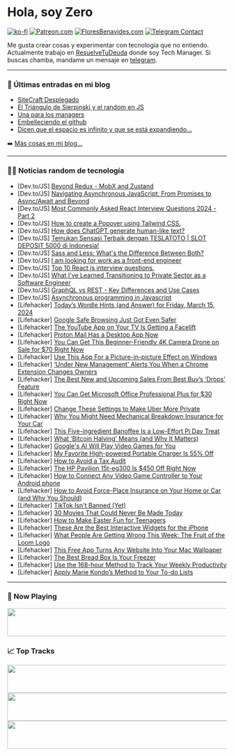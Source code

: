 # Hola, soy Zero

[![ko-fi](https://ko-fi.com/img/githubbutton_sm.svg)](https://ko-fi.com/J3J4N0LUK)
[![Patreon.com](https://img.shields.io/endpoint.svg?url=https%3A%2F%2Fshieldsio-patreon.vercel.app%2Fapi%3Fusername%3Dzerodragon%26type%3Dpatrons&style=for-the-badge)](https://patreon.com/zerodragon)
[![FloresBenavides.com](https://img.shields.io/website?down_message=oops&label=MiBlog&style=for-the-badge&up_message=online&url=https%3A%2F%2Ffloresbenavides.com)](https://floresbenavides.com)
[![Telegram Contact](https://img.shields.io/badge/escr%C3%ADbeme-ZeroDragon-%2326A5E4?style=for-the-badge&logo=telegram)](https://t.me/zerodragon)

Me gusta crear cosas y experimentar con tecnología que no entiendo.
Actualmente trabajo en [ResuelveTuDeuda](http://github.com/resuelve) donde soy Tech Manager.
Si buscas chamba, mandame un mensaje en [telegram](https://t.me/zerodragon).

---

### 📕 Últimas entradas en mi blog
<!-- BLOG-POST-LIST:START -->
- [SiteCraft Desplegado](https://floresbenavides.com/sitecraft-desplegado/)
- [El Triángulo de Sierpinski y el random en JS](https://floresbenavides.com/el-triangulo-de-sierpinski-y-el-random-en-js/)
- [Una para los managers](https://floresbenavides.com/una-para-los-managers/)
- [Embelleciendo el github](https://floresbenavides.com/embelleciendo-el-github/)
- [Dicen que el espacio es infinito y que se está expandiendo…](https://floresbenavides.com/dicen-que-el-espacio-es-infinito-y-que-se-esta-expandiendo/)
<!-- BLOG-POST-LIST:END -->

➡️ [Más cosas en mi blog...](https://floresbenavides.com)

---

### 👨‍💻 Noticias random de tecnología
<!-- TECH-POSTS:START -->
- [Dev.to/JS] [Beyond Redux - MobX and Zustand](https://dev.to/codeparrot/beyond-redux-mobx-and-zustand-g2a)
- [Dev.to/JS] [Navigating Asynchronous JavaScript: From Promises to Async/Await and Beyond](https://dev.to/andresclua/navigating-asynchronous-javascript-from-promises-to-asyncawait-and-beyond-13li)
- [Dev.to/JS] [Most Commonly Asked React Interview Questions 2024 - Part 2](https://dev.to/sayuj/most-commonly-asked-react-interview-questions-2024-part-2-1l17)
- [Dev.to/JS] [How to create a Popover using Tailwind CSS.](https://dev.to/muhammadjon02/how-to-create-a-popover-using-tailwind-css-27lh)
- [Dev.to/JS] [How does ChatGPT generate human-like text?](https://dev.to/muhammadjon02/how-does-chatgpt-generate-human-like-text-6gm)
- [Dev.to/JS] [Temukan Sensasi Terbaik dengan TESLATOTO | SLOT DEPOSIT 5000 di Indonesia!](https://dev.to/slot5000/temukan-sensasi-terbaik-dengan-teslatoto-slot-deposit-5000-di-indonesia-155l)
- [Dev.to/JS] [Sass and Less: What&#39;s the Difference Between Both?](https://dev.to/shariqahmed525/sass-and-less-whats-the-difference-between-both-5e84)
- [Dev.to/JS] [I am looking for work as a front-end engineer](https://dev.to/shailennaidoo/i-am-looking-for-work-as-a-front-end-engineer-l5i)
- [Dev.to/JS] [Top 10 React js interview questions.](https://dev.to/muhammadjon02/top-10-react-js-interview-questions-2jn2)
- [Dev.to/JS] [What I&#39;ve Learned Transitioning to Private Sector as a Software Engineer](https://dev.to/trinly01/what-ive-learned-transitioning-to-private-sector-as-a-software-engineer-nj1)
- [Dev.to/JS] [GraphQL vs REST - Key Differences and Use Cases](https://dev.to/refine/graphql-vs-rest-key-differences-and-use-cases-23fn)
- [Dev.to/JS] [Asynchronous programming in Javascript](https://dev.to/muhammadjon02/asynchronous-programming-in-javascript-3hbk)
- [Lifehacker] [Today’s Wordle Hints &lpar;and Answer&rpar; for Friday, March 15, 2024](https://lifehacker.com/entertainment/wordle-hint-answer-today)
- [Lifehacker] [Google Safe Browsing Just Got Even Safer](https://lifehacker.com/tech/google-safe-browsing-just-got-safer)
- [Lifehacker] [The YouTube App on Your TV Is Getting a Facelift](https://lifehacker.com/tech/the-youtube-app-on-your-tv-is-getting-a-facelift)
- [Lifehacker] [Proton Mail Has a Desktop App Now](https://lifehacker.com/tech/proton-mail-now-has-a-desktop-app)
- [Lifehacker] [You Can Get This Beginner-Friendly 4K Camera Drone on Sale for $70 Right Now](https://lifehacker.com/tech/beginner-drone-sale)
- [Lifehacker] [Use This App For a Picture-in-picture Effect on Windows](https://lifehacker.com/tech/windows-picture-in-picture-app)
- [Lifehacker] [‘Under New Management’ Alerts You When a Chrome Extension Changes Owners](https://lifehacker.com/tech/under-new-management-alerts-you-when-chrome-extensions-change-owners)
- [Lifehacker] [The Best New and Upcoming Sales From Best Buy’s ‘Drops’ Feature](https://lifehacker.com/tech/best-buy-drops)
- [Lifehacker] [You Can Get Microsoft Office Professional Plus for $30 Right Now](https://lifehacker.com/tech/microsoft-office-professional-plus-sale)
- [Lifehacker] [Change These Settings to Make Uber More Private](https://lifehacker.com/tech/change-these-settings-to-make-uber-more-private)
- [Lifehacker] [Why You Might Need Mechanical Breakdown Insurance for Your Car](https://lifehacker.com/money/what-is-mechanical-breakdown-insurance-and-is-it-worth-it)
- [Lifehacker] [This Five-ingredient Banoffee Is a Low-Effort Pi Day Treat](https://lifehacker.com/food-drink/5-ingredient-banoffee-pie-recipe)
- [Lifehacker] [What ‘Bitcoin Halving’ Means &lpar;and Why It Matters&rpar;](https://lifehacker.com/money/what-is-bitcoin-halving)
- [Lifehacker] [Google&#39;s AI Will Play Video Games for You](https://lifehacker.com/tech/what-is-google-deepmind-sima)
- [Lifehacker] [My Favorite High-powered Portable Charger Is 55% Off](https://lifehacker.com/tech/iniu-portable-charger-sale-woot)
- [Lifehacker] [How to Avoid a Tax Audit](https://lifehacker.com/money/how-to-avoid-tax-audit)
- [Lifehacker] [The HP Pavilion 15t-eg300 Is $450 Off Right Now](https://lifehacker.com/tech/hp-pavilion-15t-eg300-sale)
- [Lifehacker] [How to Connect Any Video Game Controller to Your Android phone](https://lifehacker.com/tech/how-to-connect-any-video-game-controller-to-your-android-phone)
- [Lifehacker] [How to Avoid Force-Place Insurance on Your Home or Car &lpar;and Why You Should&rpar;](https://lifehacker.com/money/avoiding-force-place-insurance-policy-on-car-home)
- [Lifehacker] [TikTok Isn&#39;t Banned &lpar;Yet&rpar;](https://lifehacker.com/tech/tiktok-isnt-banned-yet)
- [Lifehacker] [30 Movies That Could Never Be Made Today](https://lifehacker.com/these-movies-could-never-be-made-today)
- [Lifehacker] [How to Make Easter Fun for Teenagers](https://lifehacker.com/fun-easter-ideas-for-teens-and-tweens)
- [Lifehacker] [These Are the Best Interactive Widgets for the iPhone](https://lifehacker.com/tech/the-best-interactive-widgets-iphone)
- [Lifehacker] [What People Are Getting Wrong This Week: The Fruit of the Loom Logo](https://lifehacker.com/entertainment/what-people-are-getting-wrong-this-week-the-fruit-of-the-loom-logo)
- [Lifehacker] [This Free App Turns Any Website Into Your Mac Wallpaper](https://lifehacker.com/tech/turn-any-website-into-your-mac-wallpaper)
- [Lifehacker] [The Best Bread Box Is Your Freezer](https://lifehacker.com/food-drink/how-to-store-bread-in-the-freezer)
- [Lifehacker] [Use the 168-hour Method to Track Your Weekly Productivity](https://lifehacker.com/work/use-the-168-method-for-weekly-productivity)
- [Lifehacker] [Apply Marie Kondo’s Method to Your To-do Lists](https://lifehacker.com/work/konmari-your-to-do-lists)<!-- TECH-POSTS:END -->

---

### 🎵 Now Playing
<a href="https://spotify-now-playing-dun.vercel.app/now-playing?open"><img src="https://spotify-now-playing-dun.vercel.app/now-playing" width="540" height="64"></a>

### 📈 Top Tracks
<a href="https://spotify-now-playing-dun.vercel.app/top-tracks?i=1&open"><img src="https://spotify-now-playing-dun.vercel.app/top-tracks?i=1" width="540" height="64"></a>
<a href="https://spotify-now-playing-dun.vercel.app/top-tracks?i=2&open"><img src="https://spotify-now-playing-dun.vercel.app/top-tracks?i=2" width="540" height="64"></a>
<a href="https://spotify-now-playing-dun.vercel.app/top-tracks?i=3&open"><img src="https://spotify-now-playing-dun.vercel.app/top-tracks?i=3" width="540" height="64"></a>
